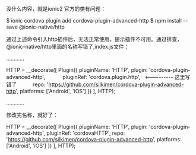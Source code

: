 没什么内容，就是ionic2 官方的类有问题：


$ ionic cordova plugin add cordova-plugin-advanced-http
$ npm install --save @ionic-native/http

通过上述命令引入http插件后，无法正常使用，提示插件不可用。通过排查，
@ionic-native/http里面的名称写错了,index.js文件：

 …………
 
 HTTP = __decorate([
        Plugin({
            pluginName: 'HTTP',
            plugin: 'cordova-plugin-advanced-http',
            pluginRef: 'cordova.plugin.http',   <--------- 这里写错了
           repo: 'https://github.com/silkimen/cordova-plugin-advanced-http',
            platforms: ['Android', 'iOS']
        })
    ], HTTP);
    
    
…………


修改完名称，就好了：


 HTTP = __decorate([
        Plugin({
            pluginName: 'HTTP',
            plugin: 'cordova-plugin-advanced-http',
            pluginRef: 'cordovaHTTP', 
            repo: 'https://github.com/silkimen/cordova-plugin-advanced-http',
            platforms: ['Android', 'iOS']
        })
    ], HTTP);
    
    
 

